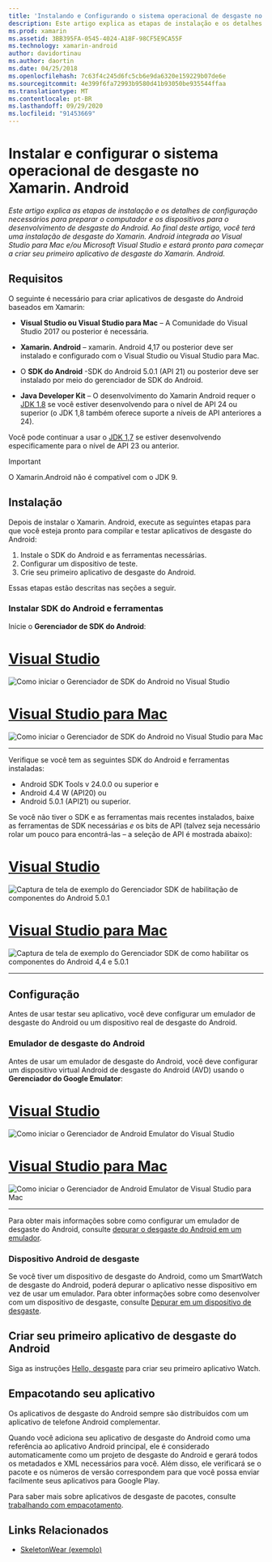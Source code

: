 ```yaml
---
title: 'Instalando e Configurando o sistema operacional de desgaste no Xamarin. Android '
description: Este artigo explica as etapas de instalação e os detalhes de configuração necessários para preparar o computador e os dispositivos para o desenvolvimento de desgaste do Android. Ao final deste artigo, você terá uma instalação de desgaste do Xamarin. Android integrada ao Visual Studio para Mac e/ou Microsoft Visual Studio e estará pronto para começar a criar seu primeiro aplicativo de desgaste do Xamarin. Android.
ms.prod: xamarin
ms.assetid: 3BB395FA-0545-4024-A18F-98CF5E9CA55F
ms.technology: xamarin-android
author: davidortinau
ms.author: daortin
ms.date: 04/25/2018
ms.openlocfilehash: 7c63f4c245d6fc5cb6e9da6320e159229b07de6e
ms.sourcegitcommit: 4e399f6fa72993b9580d41b93050be935544ffaa
ms.translationtype: MT
ms.contentlocale: pt-BR
ms.lasthandoff: 09/29/2020
ms.locfileid: "91453669"
---
```

# <a name="install-and-setup-wear-os-on-xamarinandroid"></a>Instalar e configurar o sistema operacional de desgaste no Xamarin. Android

_Este artigo explica as etapas de instalação e os detalhes de configuração necessários para preparar o computador e os dispositivos para o desenvolvimento de desgaste do Android. Ao final deste artigo, você terá uma instalação de desgaste do Xamarin. Android integrada ao Visual Studio para Mac e/ou Microsoft Visual Studio e estará pronto para começar a criar seu primeiro aplicativo de desgaste do Xamarin. Android._

## <a name="requirements"></a>Requisitos

O seguinte é necessário para criar aplicativos de desgaste do Android baseados em Xamarin:

- **Visual Studio ou Visual Studio para Mac** &ndash; A Comunidade do Visual Studio 2017 ou posterior é necessária.

- **Xamarin. Android** &ndash; xamarin. Android 4,17 ou posterior deve ser instalado e configurado com o Visual Studio ou Visual Studio para Mac.

- O **SDK do Android** -SDK do Android 5.0.1 (API 21) ou posterior deve ser instalado por meio do gerenciador de SDK do Android.

- **Java Developer Kit** &ndash; O desenvolvimento do Xamarin Android requer o   [JDK 1,8](https://www.oracle.com/technetwork/java/javase/downloads/jdk8-downloads-2133151.html) se você estiver desenvolvendo para o nível de API 24 ou superior (o JDK 1,8 também oferece suporte a níveis de API anteriores a 24).

Você pode continuar a usar o [JDK 1,7](https://www.oracle.com/technetwork/java/javase/downloads/jdk7-downloads-1880260.html) se estiver desenvolvendo especificamente para o nível de API 23 ou anterior.

> [!IMPORTANT]
> O Xamarin.Android não é compatível com o JDK 9.

## <a name="installation"></a>Instalação

Depois de instalar o Xamarin. Android, execute as seguintes etapas para que você esteja pronto para compilar e testar aplicativos de desgaste do Android:

1. Instale o SDK do Android e as ferramentas necessárias.
2. Configurar um dispositivo de teste.
3. Crie seu primeiro aplicativo de desgaste do Android.

Essas etapas estão descritas nas seções a seguir.

### <a name="install-android-sdk-and-tools"></a>Instalar SDK do Android e ferramentas

Inicie o **Gerenciador de SDK do Android**:

# <a name="visual-studio"></a>[Visual Studio](#tab/windows)

![Como iniciar o Gerenciador de SDK do Android no Visual Studio](installation-images/vs/sdk-menu.png)

# <a name="visual-studio-for-mac"></a>[Visual Studio para Mac](#tab/macos)

![Como iniciar o Gerenciador de SDK do Android no Visual Studio para Mac](installation-images/xs/sdk-menu.png)

-----

Verifique se você tem as seguintes SDK do Android e ferramentas instaladas:

- Android SDK Tools v 24.0.0 ou superior e
- Android 4.4 W (API20) ou
- Android 5.0.1 (API21) ou superior.

Se você não tiver o SDK e as ferramentas mais recentes instalados, baixe as ferramentas de SDK necessárias *e* os bits de API (talvez seja necessário rolar um pouco para encontrá-las &ndash; a seleção de API é mostrada abaixo):

# <a name="visual-studio"></a>[Visual Studio](#tab/windows)

![Captura de tela de exemplo do Gerenciador SDK de habilitação de componentes do Android 5.0.1](installation-images/vs/sdk-select.png)

# <a name="visual-studio-for-mac"></a>[Visual Studio para Mac](#tab/macos)

![Captura de tela de exemplo do Gerenciador SDK de como habilitar os componentes do Android 4,4 e 5.0.1](installation-images/xs/sdk-select.png)

-----

## <a name="configuration"></a>Configuração

Antes de usar testar seu aplicativo, você deve configurar um emulador de desgaste do Android ou um dispositivo real de desgaste do Android.

### <a name="android-wear-emulator"></a>Emulador de desgaste do Android

Antes de usar um emulador de desgaste do Android, você deve configurar um dispositivo virtual Android de desgaste do Android (AVD) usando o **Gerenciador do Google Emulator**:

# <a name="visual-studio"></a>[Visual Studio](#tab/windows)

![Como iniciar o Gerenciador de Android Emulator do Visual Studio](installation-images/vs/emulator-menu.png)

# <a name="visual-studio-for-mac"></a>[Visual Studio para Mac](#tab/macos)

![Como iniciar o Gerenciador de Android Emulator de Visual Studio para Mac](installation-images/xs/emulator-menu.png)

-----

Para obter mais informações sobre como configurar um emulador de desgaste do Android, consulte [depurar o desgaste do Android em um emulador](~/android/wear/deploy-test/debug-on-emulator.md).

### <a name="android-wear-device"></a>Dispositivo Android de desgaste

Se você tiver um dispositivo de desgaste do Android, como um SmartWatch de desgaste do Android, poderá depurar o aplicativo nesse dispositivo em vez de usar um emulador. Para obter informações sobre como desenvolver com um dispositivo de desgaste, consulte [Depurar em um dispositivo de desgaste](~/android/wear/deploy-test/debug-on-device.md).

## <a name="create-your-first-android-wear-app"></a>Criar seu primeiro aplicativo de desgaste do Android

Siga as instruções [Hello, desgaste](~/android/wear/get-started/hello-wear.md) para criar seu primeiro aplicativo Watch.

## <a name="packaging-your-app"></a>Empacotando seu aplicativo

Os aplicativos de desgaste do Android sempre são distribuídos com um aplicativo de telefone Android complementar.

Quando você adiciona seu aplicativo de desgaste do Android como uma referência ao aplicativo Android principal, ele é considerado automaticamente como um projeto de desgaste do Android e gerará todos os metadados e XML necessários para você. Além disso, ele verificará se o pacote e os números de versão correspondem para que você possa enviar facilmente seus aplicativos para Google Play.

Para saber mais sobre aplicativos de desgaste de pacotes, consulte [trabalhando com empacotamento](~/android/wear/deploy-test/packaging.md).

## <a name="related-links"></a>Links Relacionados

- [SkeletonWear (exemplo)](/samples/xamarin/monodroid-samples/wear-skeletonwear)